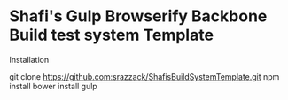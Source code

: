 
Shafi's Gulp Browserify Backbone Build test system Template
===========================================================

Installation

git clone https://github.com:srazzack/ShafisBuildSystemTemplate.git
npm install
bower install
gulp
